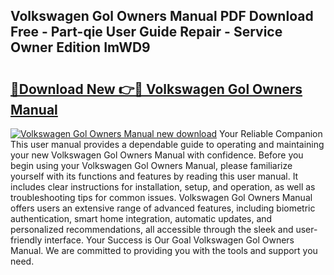 ## Volkswagen Gol Owners Manual PDF Download Free - Part-qie User Guide Repair - Service Owner Edition ImWD9

# <h2><a href="http://bc81613.oget.top/?id=Volkswagen+Gol+Owners+Manual">🔗Download New 👉🔴 Volkswagen Gol Owners Manual</a></h2>

[![Volkswagen Gol Owners Manual new download](https://i.imgur.com/5g1atiW.png)](http://bc81613.oget.top/?id=Volkswagen+Gol+Owners+Manual)
Your Reliable Companion This user manual provides a dependable guide to operating and maintaining your new Volkswagen Gol Owners Manual with confidence. Before you begin using your Volkswagen Gol Owners Manual, please familiarize yourself with its functions and features by reading this user manual. It includes clear instructions for installation, setup, and operation, as well as troubleshooting tips for common issues. Volkswagen Gol Owners Manual offers users an extensive range of advanced features, including biometric authentication, smart home integration, automatic updates, and personalized recommendations, all accessible through the sleek and user-friendly interface. Your Success is Our Goal Volkswagen Gol Owners Manual. We are committed to providing you with the tools and support you need.
